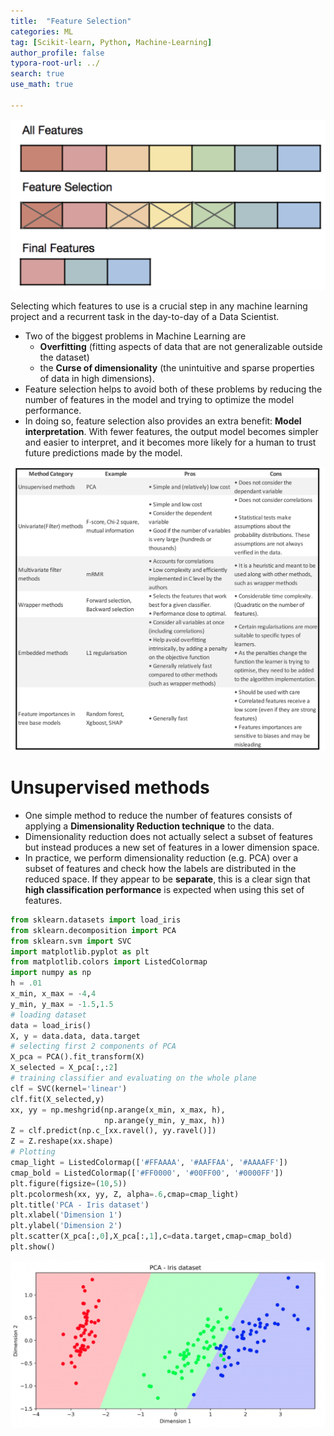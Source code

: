 ```yaml
---
title:  "Feature Selection"
categories: ML
tag: [Scikit-learn, Python, Machine-Learning]
author_profile: false
typora-root-url: ../
search: true
use_math: true

---
```


![image-20230704123842418](/images/2023-07-04-Feature_selection/image-20230704123842418.png)

Selecting which features to use is a crucial step in any machine learning project and a recurrent task in the day-to-day of a Data Scientist.

- Two of the biggest problems in Machine Learning are 
  - **Overfitting** (fitting aspects of data that are not generalizable outside the dataset)
  - the **Curse of dimensionality** (the unintuitive and sparse properties of data in high dimensions).
- Feature selection helps to avoid both of these problems by reducing the number of features in the model and trying to optimize the model performance. 
- In doing so, feature selection also provides an extra benefit: **Model** **interpretation**. With fewer features, the output model becomes simpler and easier to interpret, and it becomes more likely for a human to trust future predictions made by the model.

![image-20230704123501123](/images/2023-07-04-Feature_selection/image-20230704123501123.png)

# Unsupervised methods

- One simple method to reduce the number of features consists of applying a **Dimensionality Reduction technique** to the data.
- Dimensionality reduction does not actually select a subset of features but instead produces a new set of features in a lower dimension space. 
- In practice, we perform dimensionality reduction (e.g. PCA) over a subset of features and check how the labels are distributed in the reduced space. If they appear to be **separate**, this is a clear sign that **high classification performance** is expected when using this set of features.

```python
from sklearn.datasets import load_iris
from sklearn.decomposition import PCA
from sklearn.svm import SVC
import matplotlib.pyplot as plt
from matplotlib.colors import ListedColormap
import numpy as np
h = .01
x_min, x_max = -4,4
y_min, y_max = -1.5,1.5
# loading dataset
data = load_iris()
X, y = data.data, data.target
# selecting first 2 components of PCA
X_pca = PCA().fit_transform(X)
X_selected = X_pca[:,:2]
# training classifier and evaluating on the whole plane
clf = SVC(kernel='linear')
clf.fit(X_selected,y)
xx, yy = np.meshgrid(np.arange(x_min, x_max, h),
                     np.arange(y_min, y_max, h))
Z = clf.predict(np.c_[xx.ravel(), yy.ravel()])
Z = Z.reshape(xx.shape)
# Plotting
cmap_light = ListedColormap(['#FFAAAA', '#AAFFAA', '#AAAAFF'])
cmap_bold = ListedColormap(['#FF0000', '#00FF00', '#0000FF'])
plt.figure(figsize=(10,5))
plt.pcolormesh(xx, yy, Z, alpha=.6,cmap=cmap_light)
plt.title('PCA - Iris dataset')
plt.xlabel('Dimension 1')
plt.ylabel('Dimension 2')
plt.scatter(X_pca[:,0],X_pca[:,1],c=data.target,cmap=cmap_bold)
plt.show()
```

![image-20230704173529020](/images/2023-07-04-Feature_selection/image-20230704173529020.png)



